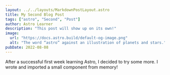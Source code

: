 ```yaml
---
layout: ../../layouts/MarkdownPostLayout.astro
title: My Second Blog Post
tags: ["astro", "Second", "Post"]
author: Astro Learner
description: "This post will show up on its own!"
image: 
  url: "https://docs.astro.build/default-og-image.png"
  alt: "The word “astro” against an illustration of planets and stars."
pubDate: 2022-08-08
---
```

After a successful first week learning Astro, I decided to try some more. I wrote and imported a small component from memory!